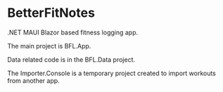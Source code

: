 # BetterFitNotes
.NET MAUI Blazor based fitness logging app.

The main project is BFL.App.

Data related code is in the BFL.Data project.

The Importer.Console is a temporary project created to import workouts from another app.
